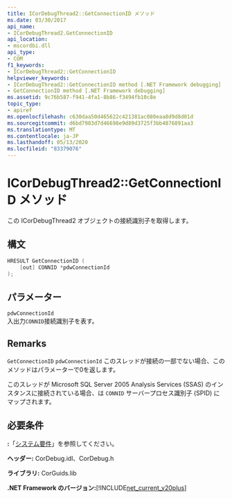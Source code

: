 ```yaml
---
title: ICorDebugThread2::GetConnectionID メソッド
ms.date: 03/30/2017
api_name:
- ICorDebugThread2.GetConnectionID
api_location:
- mscordbi.dll
api_type:
- COM
f1_keywords:
- ICorDebugThread2::GetConnectionID
helpviewer_keywords:
- ICorDebugThread2::GetConnectionID method [.NET Framework debugging]
- GetConnectionID method [.NET Framework debugging]
ms.assetid: 9c76b587-f941-4fa1-8b86-f3494fb10c8e
topic_type:
- apiref
ms.openlocfilehash: c630daa50d465622c421381ac080eaa8d9d8d01d
ms.sourcegitcommit: d6bd7903d7d46698e9d89d3725f3bb4876891aa3
ms.translationtype: MT
ms.contentlocale: ja-JP
ms.lasthandoff: 05/13/2020
ms.locfileid: "83379076"
---
```

# <a name="icordebugthread2getconnectionid-method"></a>ICorDebugThread2::GetConnectionID メソッド
この ICorDebugThread2 オブジェクトの接続識別子を取得します。  
  
## <a name="syntax"></a>構文  
  
```cpp  
HRESULT GetConnectionID (  
    [out] CONNID *pdwConnectionId  
);  
```  
  
## <a name="parameters"></a>パラメーター  
 `pdwConnectionId`  
 入出力`CONNID`接続識別子を表す。  
  
## <a name="remarks"></a>Remarks  
 `GetConnectionID` `pdwConnectionId` このスレッドが接続の一部でない場合、このメソッドはパラメーターで0を返します。  
  
 このスレッドが Microsoft SQL Server 2005 Analysis Services (SSAS) のインスタンスに接続されている場合、は `CONNID` サーバープロセス識別子 (SPID) にマップされます。  
  
## <a name="requirements"></a>必要条件  
 **:**「[システム要件](../../get-started/system-requirements.md)」を参照してください。  
  
 **ヘッダー:** CorDebug.idl、CorDebug.h  
  
 **ライブラリ:** CorGuids.lib  
  
 **.NET Framework のバージョン:**[!INCLUDE[net_current_v20plus](../../../../includes/net-current-v20plus-md.md)]
